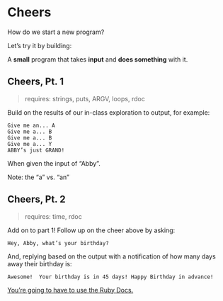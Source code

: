 # Cheers

How do we start a new program?

Let’s try it by building:

A <strong>small</strong> program
that takes <strong>input</strong>
and <strong>does something</strong> with it.

## Cheers, Pt. 1
> requires: strings, puts, ARGV, loops, rdoc

Build on the results of our in-class exploration to output, for example:

    Give me an... A
    Give me a... B
    Give me a... B
    Give me a... Y
    ABBY’s just GRAND!

When given the input of “Abby”.

Note: the “a” vs. “an”


## Cheers, Pt. 2
> requires: time, rdoc

Add on to part 1!  Follow up on the cheer above by asking:

    Hey, Abby, what’s your birthday?

And, replying based on the output with a notification of how many days away their birthday is:

    Awesome!  Your birthday is in 45 days! Happy Birthday in advance!

<u>You’re going to have to use the Ruby Docs.</u>
